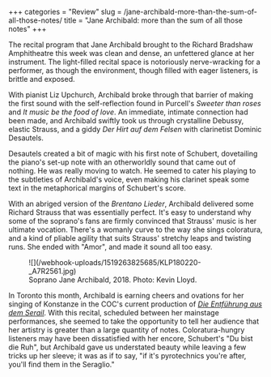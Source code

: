 +++
categories = "Review"
slug = /jane-archibald-more-than-the-sum-of-all-those-notes/
title = "Jane Archibald: more than the sum of all those notes"
+++

The recital program that Jane Archibald brought to the Richard Bradshaw Amphitheatre this week was clean and dense, an unfettered glance at her instrument. The light-filled recital space is notoriously nerve-wracking for a performer, as though the environment, though filled with eager listeners, is brittle and exposed. 

With pianist Liz Upchurch, Archibald broke through that barrier of making the first sound with the self-reflection found in Purcell's *Sweeter than roses* and *It music be the food of love*. An immediate, intimate connection had been made, and Archibald swiftly took us through crystalline Debussy, elastic Strauss, and a giddy *Der Hirt auf dem Felsen* with clarinetist Dominic Desautels.

Desautels created a bit of magic with his first note of Schubert, dovetailing the piano's set-up note with an otherworldly sound that came out of nothing. He was really moving to watch. He seemed to cater his playing to the subtleties of Archibald's voice, even making his clarinet speak some text in the metaphorical margins of Schubert's score.

With an abriged version of the *Brentano Lieder*, Archibald delivered some Richard Strauss that was essentially perfect. It's easy to understand why some of the soprano's fans are firmly convinced that Strauss' music is her ultimate vocation. There's a womanly curve to the way she sings coloratura, and a kind of pliable agility that suits Strauss' stretchy leaps and twisting runs. She ended with "Amor", and made it sound all too easy.

<figure data-type="image">
![](/webhook-uploads/1519263825685/KLP180220-_A7R2561.jpg)
<figcaption>Soprano Jane Archibald, 2018. Photo: Kevin Lloyd.</figcaption>
</figure>

In Toronto this month, Archibald is earning cheers and ovations for her singing of Konstanze in the COC's current production of [*Die Entführung aus dem Serail*](/never-black-white-abduction-at-the-coc/). With this recital, scheduled between her mainstage performances, she seemed to take the opportunity to tell her audience that her artistry is greater than a large quantity of notes. Coloratura-hungry listeners may have been dissatisfied with her encore, Schubert's "Du bist die Ruh", but Archibald gave us understated beauty while leaving a few tricks up her sleeve; it was as if to say, "if it's pyrotechnics you're after, you'll find them in the Seraglio."
